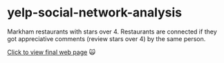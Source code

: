 # yelp-social-network-analysis

Markham restaurants with stars over 4.
Restaurants are connected if they got appreciative comments (review stars over 4) by the same person.

[Click to view final web page](http://htmlpreview.github.io/?https://github.com/christine62/yelp-social-network-analysis/master/markham-4stars.html)
:scream_cat:
